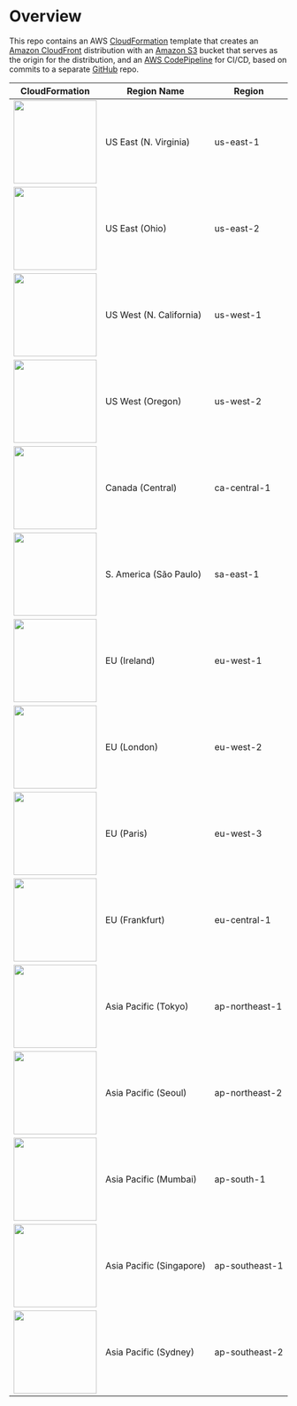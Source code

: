 # Overview

This repo contains an AWS [CloudFormation](https://aws.amazon.com/cloudformation/) template that creates an [Amazon CloudFront](https://aws.amazon.com/cloudfront/) distribution with an [Amazon S3](https://aws.amazon.com/s3/) bucket that serves as the origin for the distribution, and an [AWS CodePipeline](https://aws.amazon.com/codepipeline/) for CI/CD, based on commits to a separate [GitHub](https://github.com) repo.



| CloudFormation | Region Name | Region
:---: | ------------ | -------------
[<img src="https://s3.amazonaws.com/cloudformation-examples/cloudformation-launch-stack.png" width="150"> ][us-east-1-cloudfront] | US East (N. Virginia) | us-east-1 |
[<img src="https://s3.amazonaws.com/cloudformation-examples/cloudformation-launch-stack.png" width="150"> ][us-east-2-cloudfront] | US East (Ohio) | us-east-2 |
[<img src="https://s3.amazonaws.com/cloudformation-examples/cloudformation-launch-stack.png" width="150"> ][us-west-1-cloudfront] | US West (N. California) | us-west-1 |
[<img src="https://s3.amazonaws.com/cloudformation-examples/cloudformation-launch-stack.png" width="150"> ][us-west-2-cloudfront] | US West (Oregon) | us-west-2 |
[<img src="https://s3.amazonaws.com/cloudformation-examples/cloudformation-launch-stack.png" width="150"> ][ca-central-1-cloudfront] | Canada (Central) | ca-central-1 |
[<img src="https://s3.amazonaws.com/cloudformation-examples/cloudformation-launch-stack.png" width="150"> ][sa-east-1-cloudfront] | S. America (São Paulo) | sa-east-1 |
[<img src="https://s3.amazonaws.com/cloudformation-examples/cloudformation-launch-stack.png" width="150"> ][eu-west-1-cloudfront] | EU (Ireland) | eu-west-1 |
[<img src="https://s3.amazonaws.com/cloudformation-examples/cloudformation-launch-stack.png" width="150"> ][eu-west-2-cloudfront] | EU (London) | eu-west-2 |
[<img src="https://s3.amazonaws.com/cloudformation-examples/cloudformation-launch-stack.png" width="150"> ][eu-west-3-cloudfront] | EU (Paris) | eu-west-3 |
[<img src="https://s3.amazonaws.com/cloudformation-examples/cloudformation-launch-stack.png" width="150"> ][eu-central-1-cloudfront] | EU (Frankfurt) | eu-central-1 |
[<img src="https://s3.amazonaws.com/cloudformation-examples/cloudformation-launch-stack.png" width="150"> ][ap-northeast-1-cloudfront] | Asia Pacific (Tokyo) | ap-northeast-1 |
[<img src="https://s3.amazonaws.com/cloudformation-examples/cloudformation-launch-stack.png" width="150"> ][ap-northeast-2-cloudfront] | Asia Pacific (Seoul) | ap-northeast-2 |
[<img src="https://s3.amazonaws.com/cloudformation-examples/cloudformation-launch-stack.png" width="150"> ][ap-south-1-cloudfront] | Asia Pacific (Mumbai) | ap-south-1 |
[<img src="https://s3.amazonaws.com/cloudformation-examples/cloudformation-launch-stack.png" width="150"> ][ap-southeast-1-cloudfront] | Asia Pacific (Singapore) | ap-southeast-1 |
[<img src="https://s3.amazonaws.com/cloudformation-examples/cloudformation-launch-stack.png" width="150"> ][ap-southeast-2-cloudfront] | Asia Pacific (Sydney) | ap-southeast-2 |


[us-east-1-cloudfront]: https://console.aws.amazon.com/cloudformation/home?region=us-east-1#/stacks/create/review?templateURL=https://s3.amazonaws.com/awslabs-startup-kit-templates-deploy-v6/cloudfront-cicd.cfn.yml

[us-east-2-cloudfront]: https://console.aws.amazon.com/cloudformation/home?region=us-east-2#/stacks/create/review?templateURL=https://s3.amazonaws.com/awslabs-startup-kit-templates-deploy-v6/cloudfront-cicd.cfn.yml

[us-west-1-cloudfront]: https://console.aws.amazon.com/cloudformation/home?region=us-west-1#/stacks/create/review?templateURL=https://s3.amazonaws.com/awslabs-startup-kit-templates-deploy-v6/cloudfront-cicd.cfn.yml

[us-west-2-cloudfront]: https://console.aws.amazon.com/cloudformation/home?region=us-west-2#/stacks/create/review?templateURL=https://s3.amazonaws.com/awslabs-startup-kit-templates-deploy-v6/cloudfront-cicd.cfn.yml

[ca-central-1-cloudfront]: https://console.aws.amazon.com/cloudformation/home?region=ca-central-1#/stacks/create/review?templateURL=https://s3.amazonaws.com/awslabs-startup-kit-templates-deploy-v6/cloudfront-cicd.cfn.yml

[sa-east-1-cloudfront]: https://console.aws.amazon.com/cloudformation/home?region=sa-east-1#/stacks/create/review?templateURL=https://s3.amazonaws.com/awslabs-startup-kit-templates-deploy-v6/cloudfront-cicd.cfn.yml

[eu-west-1-cloudfront]: https://console.aws.amazon.com/cloudformation/home?region=eu-west-1#/stacks/create/review?templateURL=https://s3.amazonaws.com/awslabs-startup-kit-templates-deploy-v6/cloudfront-cicd.cfn.yml

[eu-west-2-cloudfront]: https://console.aws.amazon.com/cloudformation/home?region=eu-west-2#/stacks/create/review?templateURL=https://s3.amazonaws.com/awslabs-startup-kit-templates-deploy-v6/cloudfront-cicd.cfn.yml

[eu-west-3-cloudfront]: https://console.aws.amazon.com/cloudformation/home?region=eu-west-3#/stacks/create/review?templateURL=https://s3.amazonaws.com/awslabs-startup-kit-templates-deploy-v6/cloudfront-cicd.cfn.yml

[eu-central-1-cloudfront]: https://console.aws.amazon.com/cloudformation/home?region=eu-central-1#/stacks/create/review?templateURL=https://s3.amazonaws.com/awslabs-startup-kit-templates-deploy-v6/cloudfront-cicd.cfn.yml

[ap-northeast-1-cloudfront]: https://console.aws.amazon.com/cloudformation/home?region=ap-northeast-1#/stacks/create/review?templateURL=https://s3.amazonaws.com/awslabs-startup-kit-templates-deploy-v6/cloudfront-cicd.cfn.yml

[ap-northeast-2-cloudfront]: https://console.aws.amazon.com/cloudformation/home?region=ap-northeast-2#/stacks/create/review?templateURL=https://s3.amazonaws.com/awslabs-startup-kit-templates-deploy-v6/cloudfront-cicd.cfn.yml

[ap-south-1-cloudfront]: https://console.aws.amazon.com/cloudformation/home?region=ap-south-1#/stacks/create/review?templateURL=https://s3.amazonaws.com/awslabs-startup-kit-templates-deploy-v6/cloudfront-cicd.cfn.yml

[ap-southeast-1-cloudfront]: https://console.aws.amazon.com/cloudformation/home?region=ap-southeast-1#/stacks/create/review?templateURL=https://s3.amazonaws.com/awslabs-startup-kit-templates-deploy-v6/cloudfront-cicd.cfn.yml

[ap-southeast-2-cloudfront]: https://console.aws.amazon.com/cloudformation/home?region=ap-southeast-2#/stacks/create/review?templateURL=https://s3.amazonaws.com/awslabs-startup-kit-templates-deploy-v6/cloudfront-cicd.cfn.yml


